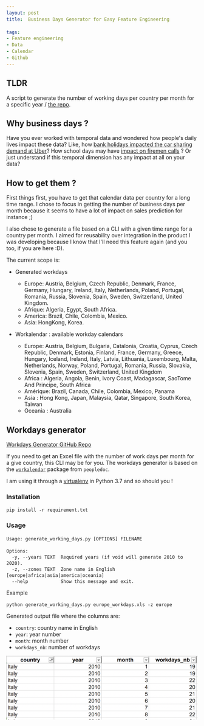 ```yaml
---
layout: post
title:  Business Days Generator for Easy Feature Engineering

tags:
- Feature engineering
- Data
- Calendar
- Github
---
```



## TLDR 

A script to generate the number of working days per country per month for a specific year / [the repo](https://github.com/tiphaine/workdays-generator).

## Why business days ?

Have you ever worked with temporal data and wondered how people's daily lives impact these data? Like, how [bank holidays impacted the car sharing demand at Uber](https://eng.uber.com/neural-networks/)? How school days may have [impact on firemen calls](https://previsecours.fr) ? Or just understand if this temporal dimension has any impact at all on your data?

## How to get them ?

First things first, you have to get that calendar data per country for a long time range. I chose to focus in getting the number of business days per month because it seems to have a lot of impact on sales prediction for instance ;)

I also chose to generate a file based on a CLI with a given time range for a country per month. I aimed for reusability over integration in the product I was developing because I know that I'll need this feature again (and you too, if you are here :D). 

The current scope is:

- Generated workdays 

	- Europe: Austria, Belgium, Czech Republic, Denmark, France, Germany, Hungary, Ireland, Italy, Netherlands, Poland, Portugal, Romania, Russia, Slovenia, Spain, Sweden, Switzerland, United Kingdom.
	- Afrique: Algeria, Egypt, South Africa.
	- America: Brazil, Chile, Colombia, Mexico.
	- Asia: HongKong, Korea.



- Workalendar : available workday calendars

	- Europe: Austria, Belgium, Bulgaria, Catalonia, Croatia, Cyprus, Czech Republic, Denmark, Estonia, Finland, France, Germany, Greece, Hungary, Iceland, Ireland, Italy, Latvia, Lithuania, Luxembourg, Malta,  Netherlands, Norway, Poland, Portugal, Romania, Russia, Slovakia, Slovenia, Spain, Sweden, Switzerland, United Kingdom
	- Africa : Algeria, Angola, Benin, Ivory Coast, Madagascar, SaoTome And Principe, South Africa
	- Amérique: Brazil, Canada, Chile, Colombia, Mexico, Panama
	- Asia : Hong Kong, Japan, Malaysia, Qatar, Singapore, South Korea, Taiwan
	- Oceania : Australia


## Workdays generator

[Workdays Generator GitHub Repo](https://github.com/tiphaine/workdays-generator)


If you need to get an Excel file with the number of work days per month for a give country, this CLI may be for you. The workdays generator is based on the [`workalendar`](https://github.com/peopledoc/workalendar) package from `peopledoc`.

I am using it through a [virtualenv](https://virtualenv.pypa.io/en/latest/) in Python 3.7 and so should you !

### Installation

```
pip install -r requirement.txt
```

### Usage

```
Usage: generate_working_days.py [OPTIONS] FILENAME

Options:
  -y, --years TEXT  Required years (if void will generate 2010 to 2020).
  -z, --zones TEXT  Zone name in English [europe|africa|asia|america|oceania]
  --help            Show this message and exit.
```

Example

	python generate_working_days.py europe_workdays.xls -z europe
	
Generated output file where the columns are:

- `country`: country name in English
- `year`: year number
- `month`: month number
- `workdays_nb`: number of workdays

![Workday example](../assets/images/workday_example.png )	



